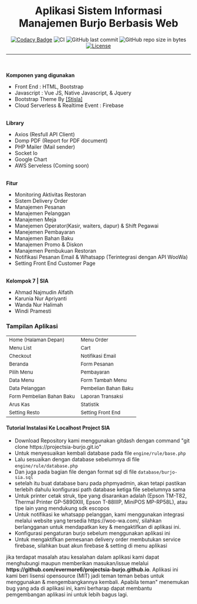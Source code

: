 <p align="center">
</p>

<h1 align="center">Aplikasi Sistem Informasi Manajemen Burjo Berbasis Web</h1>

<span align="center">

[![Codacy Badge](https://api.codacy.com/project/badge/Grade/139795be2c474f848c4994d7ecdc5924)](https://app.codacy.com/manual/haxorsprogramming/Nadha-Resto?utm_source=github.com&utm_medium=referral&utm_content=haxorsprogramming/Nadha-Resto&utm_campaign=Badge_Grade_Dashboard)
![CI](https://github.com/haxorsprogramming/Nadha-Resto/workflows/CI/badge.svg) ![GitHub last commit](https://img.shields.io/github/last-commit/haxorsprogramming/Nadha-Resto.svg) ![GitHub repo size in bytes](https://img.shields.io/github/repo-size/badges/shields.svg) [![License](https://img.shields.io/github/license/haxorsprogramming/Nadha-Laundry.svg)](LICENSE) 

</span>

<hr/>
<br/><br/>
<b>Komponen yang digunakan</b>
<ul>
<li>Front End : HTML, Bootstrap</li>
<li>Javascript : Vue JS, Native Javascript, & Jquery</li>
<li>Bootstrap Theme By <a href='https://demo.getstisla.com/index.html'>[Stisla]</a></li>
<li>Cloud Serverless & Realtime Event : Firebase</li>
</ul>
<br/>
<b>Library</b>
<ul>
<li>Axios (Resfull API Client)</li>
<li>Domp PDF (Report for PDF document)</li>
<li>PHP Mailer (Mail sender)</li>
<li>Socket Io</li>
<li>Google Chart</li>
<li>AWS Serveless (Coming soon)</li>
</ul>
<br/>
<b>Fitur</b>
<ul>
<li>Monitoring Aktivitas Restoran</li>
<li>Sistem Delivery Order</li>
<li>Manajemen Pesanan</li>
<li>Manajemen Pelanggan</li>
<li>Manajemen Meja</li>
<li>Manejemen Operator(Kasir, waiters, dapur) & Shift Pegawai</li>
<li>Manejemen Pembayaran</li>
<li>Manajemen Bahan Baku</li>
<li>Manajemen Promo & Diskon</li>
<li>Manajemen Pembukuan Restoran</li>
<li>Notifikasi Pesanan Email & Whatsapp (Terintegrasi dengan API WooWa)</li>
<li>Setting Front End Customer Page</li>
</ul>
<br/>
<b>Kelompok 7 | SIA</b>
<ul>
<li> Ahmad Najmudin Alfatih</li>
<li> Karunia Nur Apriyanti</li>
<li> Wanda Nur Halimah</li>
<li> Windi Pramesti</li>
</ul>

<h3>Tampilan Aplikasi</h3>

<table>
<!-- row -->
<tr>
<td>
<small>Home (Halaman Depan)</small>
</td>
<td>
<small>Menu Order</small>
</td>
</tr>
<!-- row -->
<tr>
<td>
<small>Menu List</small>
</td>
<td>
<small>Cart</small>
</td>
</tr>
<!-- row -->
<tr>
<td>
<small>Checkout</small>
</td>
<td>
<small>Notifikasi Email</small>
</td>
</tr>
<!-- row -->
<tr>
<td>
<small>Beranda</small>
</td>
<td>
<small>Form Pesanan</small>
</td>
</tr>
<!-- row -->
<tr>
<td>
<small>Pilih Menu</small>
</td>
<td>
<small>Pembayaran</small>
</td>
</tr>
<!-- row -->
<tr>
<td>
<small>Data Menu</small>
</td>
<td>
<small>Form Tambah Menu</small>
</td>
</tr>
<!-- row -->
<tr>
<td>
<small>Data Pelanggan</small>
</td>
<td>
<small>Pembelian Bahan Baku</small>
</td>
</tr>
<!-- row -->
<tr>
<td>
<small>Form Pembelian Bahan Baku</small>
</td>
<td>
<small>Laporan Transaksi</small>
</td>
</tr>
<!-- row -->
<tr>
<td>
<small>Arus Kas</small>
</td>
<td>
<small>Statistik</small>
</td>
</tr>
<!-- row -->
<tr>
<td>
<small>Setting Resto</small>
</td>
<td>
<small>Setting Front End</small>
</td>
</tr>
<!-- row -->
</table>

<h4><b>Tutorial Instalasi Ke Localhost Project SIA</b></h4>

<ul>
<li>Download Repository kami menggunakan gitdash dengan command "git clone https://projectsia-burjo.git.io"</li>
<li> Untuk menyesuaikan kembali database pada file <code>engine/rule/base.php</code></li>
<li> Lalu sesuaikan dengan database sebelumnya di file <code>engine/rule/database.php</code></li>
<li> Dan juga pada bagian file dengan format sql di file <code>database/burjo-sia.sql</code></li>
<li> setelah itu buat database baru pada phpmyadmin, akan tetapi pastikan terlebih dahulu konfigurasi path database ketiga file sebelumnya sama</li>
<li> Untuk printer cetak struk, tipe yang disarankan adalah (Epson TM-T82, Thermal Printer GP-5890XIII, Epson T-88IIIP, MiniPOS MP-RP58L), atau tipe lain yang mendukung sdk escopos</li>
<li> Untuk notifikasi ke whatsapp pelanggan, kami menggunakan integrasi melalui website yang tersedia https://woo-wa.com/, silahkan berlangganan untuk mendapatkan key & mengaktifkan di aplikasi ini.</li>
<li> Konfigurasi pengaturan burjo sebelum menggunakan aplikasi ini</li>
<li> Untuk mengaktifkan pemesanan delivery order membutukan service firebase, silahkan buat akun firebase & setting di menu aplikasi</li>
</ul>

<p>jika terdapat masalah atau kesalahan dalam aplikasi kami dapat menghubungi maupun memberikan masukan/issue melalui <b>https://github.com/evermore6/projectsia-burjo.github.io</b>. Aplikasi ini kami beri lisensi opensource (MIT) jadi teman teman bebas untuk menggunakan & mengembangkannya kembali. Apabila teman" menemukan bug yang ada di aplikasi ini,
kami berharap dapat membantu pemgembangan aplikasi ini untuk lebih bagus lagi.</p